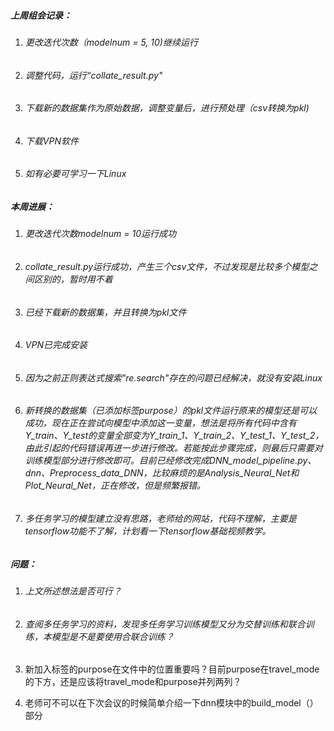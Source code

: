 ##### 上周组会记录：

1. ###### 更改迭代次数（modelnum = 5, 10)继续运行

2. ###### 调整代码，运行“collate_result.py"

3. ###### 下载新的数据集作为原始数据，调整变量后，进行预处理（csv转换为pkl)

4. ###### 下载VPN软件

5. ###### 如有必要可学习一下Linux

##### 本周进展：

1. ###### 更改迭代次数modelnum = 10运行成功

2. ###### collate_result.py运行成功，产生三个csv文件，不过发现是比较多个模型之间区别的，暂时用不着

3. ###### 已经下载新的数据集，并且转换为pkl文件

4. ###### VPN已完成安装

5. ###### 因为之前正则表达式搜索"re.search"存在的问题已经解决，就没有安装Linux

6. ###### 新转换的数据集（已添加标签purpose）的pkl文件运行原来的模型还是可以成功，现在正在尝试向模型中添加这一变量，想法是将所有代码中含有Y_train、Y_test的变量全部变为Y_train_1、Y_train_2、Y_test_1、Y_test_2，由此引起的代码错误再进一步进行修改。若能按此步骤完成，则最后只需要对训练模型部分进行修改即可。目前已经修改完成DNN_model_pipeline.py、dnn、Preprocess_data_DNN，比较麻烦的是Analysis_Neural_Net和Plot_Neural_Net，正在修改，但是频繁报错。

7. ###### 多任务学习的模型建立没有思路，老师给的网站，代码不理解，主要是tensorflow功能不了解，计划看一下tensorflow基础视频教学。

##### 问题：

1. ###### 上文所述想法是否可行？

2. ###### 查阅多任务学习的资料，发现多任务学习训练模型又分为交替训练和联合训练，本模型是不是要使用合联合训练？

3. 新加入标签的purpose在文件中的位置重要吗？目前purpose在travel_mode的下方，还是应该将travel_mode和purpose并列两列？

4. 老师可不可以在下次会议的时候简单介绍一下dnn模块中的build_model（）部分